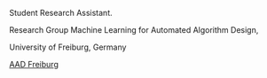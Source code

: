 Student Research Assistant. 


Research Group Machine Learning for Automated Algorithm Design, 


University of Freiburg, Germany


[AAD Freiburg](http://aad.informatik.uni-freiburg.de/index.html) 


